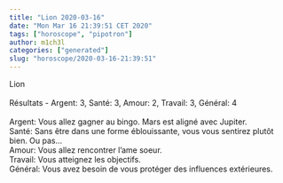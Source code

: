 ```yaml
---
title: "Lion 2020-03-16"
date: "Mon Mar 16 21:39:51 CET 2020"
tags: ["horoscope", "pipotron"]
author: m1ch3l
categories: ["generated"]
slug: "horoscope/2020-03-16-21:39:51"
---
```


Lion<br>
<br>
Résultats - Argent: 3, Santé: 3, Amour: 2, Travail: 3, Général: 4<br>
<br>
Argent:  Vous allez gagner au bingo. Mars est aligné avec Jupiter.<br>
Santé:   Sans être dans une forme éblouissante, vous vous sentirez plutôt bien. Ou pas...<br>
Amour:   Vous allez rencontrer l’ame soeur. <br>
Travail: Vous atteignez les objectifs. <br>
Général: Vous avez besoin de vous protéger des influences extérieures.<br>
